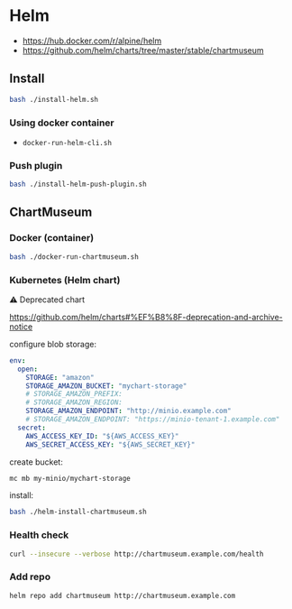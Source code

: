 # Helm

- https://hub.docker.com/r/alpine/helm
- https://github.com/helm/charts/tree/master/stable/chartmuseum

## Install

```bash
bash ./install-helm.sh
```

### Using docker container

- `docker-run-helm-cli.sh`

### Push plugin

```bash
bash ./install-helm-push-plugin.sh
```

## ChartMuseum

### Docker (container)

```bash
bash ./docker-run-chartmuseum.sh
```

### Kubernetes (Helm chart)

⚠️ Deprecated chart

https://github.com/helm/charts#%EF%B8%8F-deprecation-and-archive-notice

configure blob storage:

```yaml
env:
  open:
    STORAGE: "amazon"
    STORAGE_AMAZON_BUCKET: "mychart-storage"
    # STORAGE_AMAZON_PREFIX:
    # STORAGE_AMAZON_REGION:
    STORAGE_AMAZON_ENDPOINT: "http://minio.example.com"
    # STORAGE_AMAZON_ENDPOINT: "https://minio-tenant-1.example.com"
  secret:
    AWS_ACCESS_KEY_ID: "${AWS_ACCESS_KEY}"
    AWS_SECRET_ACCESS_KEY: "${AWS_SECRET_KEY}"
```

create bucket:

```bash
mc mb my-minio/mychart-storage
```

install:

```bash
bash ./helm-install-chartmuseum.sh
```

### Health check

```bash
curl --insecure --verbose http://chartmuseum.example.com/health
```

### Add repo

```bash
helm repo add chartmuseum http://chartmuseum.example.com
```

